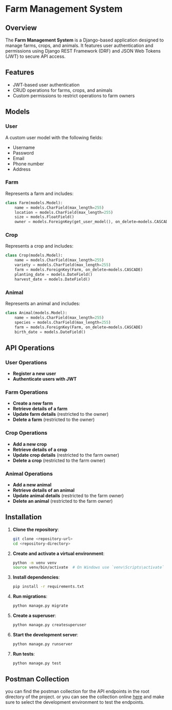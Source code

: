 # Farm Management System

## Overview

The **Farm Management System** is a Django-based application designed to manage farms, crops, and animals. It features user authentication and permissions using Django REST Framework (DRF) and JSON Web Tokens (JWT) to secure API access.

## Features

- JWT-based user authentication
- CRUD operations for farms, crops, and animals
- Custom permissions to restrict operations to farm owners

## Models

### User
A custom user model with the following fields:
- Username
- Password
- Email
- Phone number
- Address

### Farm
Represents a farm and includes:
```python
class Farm(models.Model):
    name = models.CharField(max_length=255)
    location = models.CharField(max_length=255)
    size = models.FloatField()
    owner = models.ForeignKey(get_user_model(), on_delete=models.CASCADE)
```

### Crop
Represents a crop and includes:
```python
class Crop(models.Model):
    name = models.CharField(max_length=255)
    variety = models.CharField(max_length=255)
    farm = models.ForeignKey(Farm, on_delete=models.CASCADE)
    planting_date = models.DateField()
    harvest_date = models.DateField()
```

### Animal
Represents an animal and includes:
```python
class Animal(models.Model):
    name = models.CharField(max_length=255)
    species = models.CharField(max_length=255)
    farm = models.ForeignKey(Farm, on_delete=models.CASCADE)
    birth_date = models.DateField()
```

## API Operations

### User Operations
- **Register a new user**
- **Authenticate users with JWT**

### Farm Operations
- **Create a new farm**
- **Retrieve details of a farm**
- **Update farm details** (restricted to the owner)
- **Delete a farm** (restricted to the owner)

### Crop Operations
- **Add a new crop**
- **Retrieve details of a crop**
- **Update crop details** (restricted to the farm owner)
- **Delete a crop** (restricted to the farm owner)

### Animal Operations
- **Add a new animal**
- **Retrieve details of an animal**
- **Update animal details** (restricted to the farm owner)
- **Delete an animal** (restricted to the farm owner)


## Installation

1. **Clone the repository**:
    ```bash
    git clone <repository-url>
    cd <repository-directory>
    ```

2. **Create and activate a virtual environment**:
    ```bash
    python -m venv venv
    source venv/bin/activate  # On Windows use `venv\Scripts\activate`
    ```

3. **Install dependencies**:
    ```bash
    pip install -r requirements.txt
    ```

4. **Run migrations**:
    ```bash
    python manage.py migrate
    ```

5. **Create a superuser**:
    ```bash
    python manage.py createsuperuser
    ```

6. **Start the development server**:
    ```bash
    python manage.py runserver
    ```

7. **Run tests**:
    ```bash
    python manage.py test
    ```
   

## Postman Collection
you can find the postman collection for the API endpoints in the root directory of the project.
or you can see the collection online [here](https://www.postman.com/interstellar-station-543920/workspace/bortoqala-assessment)
and make sure to select the development environment to test the endpoints. 